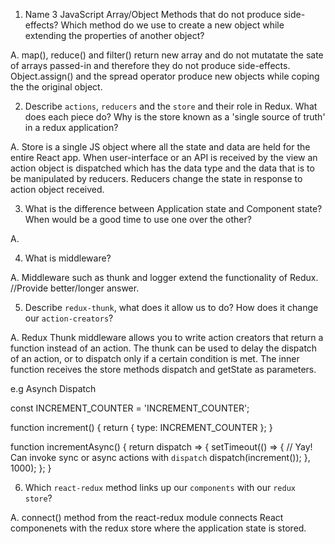 1.  Name 3 JavaScript Array/Object Methods that do not produce side-effects? Which method do we use to create a new object while extending the properties of another object?

A. map(), reduce() and filter() return new array and do not mutatate the sate of arrays passed-in and therefore they do not produce side-effects. Object.assign() and the spread operator produce new objects while coping the the original object.

2.  Describe `actions`, `reducers` and the `store` and their role in Redux. What does each piece do? Why is the store known as a 'single source of truth' in a redux application?

A. Store is a single JS object where all the state and data are held for the entire React app. When user-interface or an API is received by the view an action object is dispatched which has the data type and the data that is to be manipulated by reducers.
Reducers change the state in response to action object received.

3.  What is the difference between Application state and Component state? When would be a good time to use one over the other?

A.

4.  What is middleware?

A. Middleware such as thunk and logger extend the functionality of Redux. //Provide better/longer answer.

5.  Describe `redux-thunk`, what does it allow us to do? How does it change our `action-creators`?

A. Redux Thunk middleware allows you to write action creators that return a function instead of an action. The thunk can be used to delay the dispatch of an action, or to dispatch only if a certain condition is met. The inner function receives the store methods dispatch and getState as parameters.

e.g Asynch Dispatch

const INCREMENT_COUNTER = 'INCREMENT_COUNTER';

function increment() {
  return {
    type: INCREMENT_COUNTER
  };
}

function incrementAsync() {
  return dispatch => {
    setTimeout(() => {
      // Yay! Can invoke sync or async actions with `dispatch`
      dispatch(increment());
    }, 1000);
  };
}


6.  Which `react-redux` method links up our `components` with our `redux store`?

A. connect() method from the react-redux module connects React componenets with the redux store where the application state is stored.
